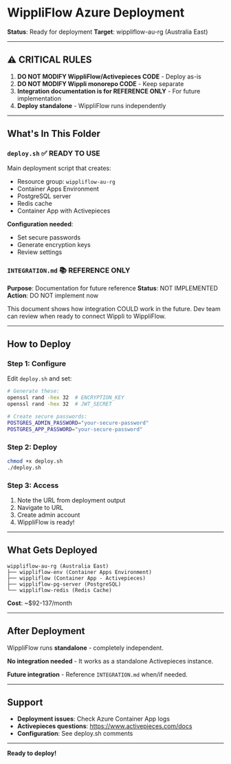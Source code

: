 # WippliFlow Azure Deployment

**Status**: Ready for deployment
**Target**: wippliflow-au-rg (Australia East)

---

## ⚠️ CRITICAL RULES

1. **DO NOT MODIFY WippliFlow/Activepieces CODE** - Deploy as-is
2. **DO NOT MODIFY Wippli monorepo CODE** - Keep separate
3. **Integration documentation is for REFERENCE ONLY** - For future implementation
4. **Deploy standalone** - WippliFlow runs independently

---

## What's In This Folder

### `deploy.sh` ✅ READY TO USE

Main deployment script that creates:
- Resource group: `wippliflow-au-rg`
- Container Apps Environment
- PostgreSQL server
- Redis cache
- Container App with Activepieces

**Configuration needed**:
- Set secure passwords
- Generate encryption keys
- Review settings

### `INTEGRATION.md` 📚 REFERENCE ONLY

**Purpose**: Documentation for future reference
**Status**: NOT IMPLEMENTED
**Action**: DO NOT implement now

This document shows how integration COULD work in the future.
Dev team can review when ready to connect Wippli to WippliFlow.

---

## How to Deploy

### Step 1: Configure

Edit `deploy.sh` and set:

```bash
# Generate these:
openssl rand -hex 32  # ENCRYPTION_KEY
openssl rand -hex 32  # JWT_SECRET

# Create secure passwords:
POSTGRES_ADMIN_PASSWORD="your-secure-password"
POSTGRES_APP_PASSWORD="your-secure-password"
```

### Step 2: Deploy

```bash
chmod +x deploy.sh
./deploy.sh
```

### Step 3: Access

1. Note the URL from deployment output
2. Navigate to URL
3. Create admin account
4. WippliFlow is ready!

---

## What Gets Deployed

```
wippliflow-au-rg (Australia East)
├── wippliflow-env (Container Apps Environment)
├── wippliflow (Container App - Activepieces)
├── wippliflow-pg-server (PostgreSQL)
└── wippliflow-redis (Redis Cache)
```

**Cost**: ~$92-137/month

---

## After Deployment

WippliFlow runs **standalone** - completely independent.

**No integration needed** - It works as a standalone Activepieces instance.

**Future integration** - Reference `INTEGRATION.md` when/if needed.

---

## Support

- **Deployment issues**: Check Azure Container App logs
- **Activepieces questions**: https://www.activepieces.com/docs
- **Configuration**: See deploy.sh comments

---

**Ready to deploy!**

